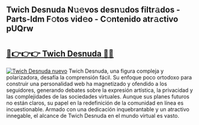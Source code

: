 ## Twich Desnuda N𝚞𝚎vos desn𝚞dos filtr𝚊dos - Parts-ldm F𝚘tos vid𝚎o - C𝚘ntenido atr𝚊ctivo pUQrw

# <h2><a href="http://mbaw3q9.tromn.icu/?c=Twich+Desnuda">🔗👉👉👉 Twich Desnuda 🔗🔗</a></h2>

[![Twich Desnuda nuevo](https://i.imgur.com/pEAQMta.gif)](http://mbaw3q9.tromn.icu/?c=Twich+Desnuda)
Twich Desnuda, una figura compleja y polarizadora, desafía la comprensión fácil. Su enfoque poco ortodoxo para construir una personalidad web ha magnetizado y ofendido a los seguidores, generando debates sobre la expresión artística, la privacidad y las complejidades de las sociedades virtuales. Aunque sus planes futuros no están claros, su papel en la redefinición de la comunidad en línea es incuestionable. Armado con una dedicación inquebrantable y un atractivo innegable, el alcance de Twich Desnuda en el mundo virtual es vasto.
